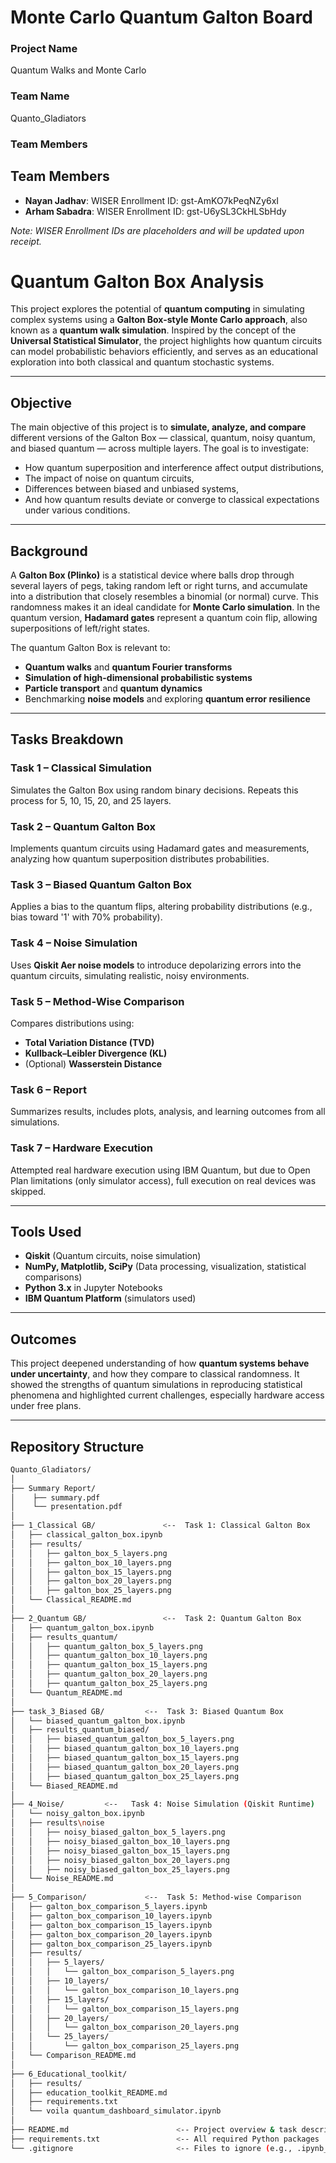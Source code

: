 # Monte Carlo Quantum Galton Board
### Project Name
Quantum Walks and Monte Carlo
### Team Name
Quanto_Gladiators
### Team Members
## Team Members
- **Nayan Jadhav**: WISER Enrollment ID: gst-AmKO7kPeqNZy6xI
- **Arham Sabadra**: WISER Enrollment ID: gst-U6ySL3CkHLSbHdy


*Note: WISER Enrollment IDs are placeholders and will be updated upon receipt.*

#  Quantum Galton Box Analysis

This project explores the potential of **quantum computing** in simulating complex systems using a **Galton Box-style Monte Carlo approach**, also known as a **quantum walk simulation**. Inspired by the concept of the **Universal Statistical Simulator**, the project highlights how quantum circuits can model probabilistic behaviors efficiently, and serves as an educational exploration into both classical and quantum stochastic systems.

---

##  Objective

The main objective of this project is to **simulate, analyze, and compare** different versions of the Galton Box — classical, quantum, noisy quantum, and biased quantum — across multiple layers. The goal is to investigate:

- How quantum superposition and interference affect output distributions,
- The impact of noise on quantum circuits,
- Differences between biased and unbiased systems,
- And how quantum results deviate or converge to classical expectations under various conditions.

---

##  Background

A **Galton Box (Plinko)** is a statistical device where balls drop through several layers of pegs, taking random left or right turns, and accumulate into a distribution that closely resembles a binomial (or normal) curve. This randomness makes it an ideal candidate for **Monte Carlo simulation**. In the quantum version, **Hadamard gates** represent a quantum coin flip, allowing superpositions of left/right states.

The quantum Galton Box is relevant to:

- **Quantum walks** and **quantum Fourier transforms**
- **Simulation of high-dimensional probabilistic systems**
- **Particle transport** and **quantum dynamics**
- Benchmarking **noise models** and exploring **quantum error resilience**

---

##  Tasks Breakdown

###  Task 1 – Classical Simulation
Simulates the Galton Box using random binary decisions. Repeats this process for 5, 10, 15, 20, and 25 layers.

###  Task 2 – Quantum Galton Box
Implements quantum circuits using Hadamard gates and measurements, analyzing how quantum superposition distributes probabilities.

###  Task 3 – Biased Quantum Galton Box
Applies a bias to the quantum flips, altering probability distributions (e.g., bias toward '1' with 70% probability).

###  Task 4 – Noise Simulation
Uses **Qiskit Aer noise models** to introduce depolarizing errors into the quantum circuits, simulating realistic, noisy environments.

###  Task 5 – Method-Wise Comparison
Compares distributions using:

- **Total Variation Distance (TVD)**
- **Kullback–Leibler Divergence (KL)**
- (Optional) **Wasserstein Distance**

###  Task 6 – Report
Summarizes results, includes plots, analysis, and learning outcomes from all simulations.

###  Task 7 – Hardware Execution
Attempted real hardware execution using IBM Quantum, but due to Open Plan limitations (only simulator access), full execution on real devices was skipped.

---

##  Tools Used

- **Qiskit** (Quantum circuits, noise simulation)
- **NumPy, Matplotlib, SciPy** (Data processing, visualization, statistical comparisons)
- **Python 3.x** in Jupyter Notebooks
- **IBM Quantum Platform** (simulators used)

---

##  Outcomes

This project deepened understanding of how **quantum systems behave under uncertainty**, and how they compare to classical randomness. It showed the strengths of quantum simulations in reproducing statistical phenomena and highlighted current challenges, especially hardware access under free plans.

---

##  Repository Structure

```bash
Quanto_Gladiators/
│
├── Summary Report/
│    ├── summary.pdf
│    └── presentation.pdf
│
├── 1_Classical GB/               <--  Task 1: Classical Galton Box
│   ├── classical_galton_box.ipynb
│   ├── results/
│   │   ├── galton_box_5_layers.png
│   │   ├── galton_box_10_layers.png
│   │   ├── galton_box_15_layers.png
│   │   ├── galton_box_20_layers.png
│   │   ├── galton_box_25_layers.png
│   └── Classical_README.md
│
├── 2_Quantum GB/                 <--  Task 2: Quantum Galton Box
│   ├── quantum_galton_box.ipynb
│   ├── results_quantum/
│   │   ├── quantum_galton_box_5_layers.png
│   │   ├── quantum_galton_box_10_layers.png
│   │   ├── quantum_galton_box_15_layers.png
│   │   ├── quantum_galton_box_20_layers.png
│   │   ├── quantum_galton_box_25_layers.png
│   └── Quantum_README.md
│
├── task_3_Biased GB/         <--  Task 3: Biased Quantum Box
│   └── biased_quantum_galton_box.ipynb
│   ├── results_quantum_biased/
│   │   ├── biased_quantum_galton_box_5_layers.png
│   │   ├── biased_quantum_galton_box_10_layers.png
│   │   ├── biased_quantum_galton_box_15_layers.png
│   │   ├── biased_quantum_galton_box_20_layers.png
│   │   ├── biased_quantum_galton_box_25_layers.png
│   └── Biased_README.md 
│   
├── 4_Noise/         <--   Task 4: Noise Simulation (Qiskit Runtime)
│   └── noisy_galton_box.ipynb
│   ├── results\noise
│   │   ├── noisy_biased_galton_box_5_layers.png
│   │   ├── noisy_biased_galton_box_10_layers.png
│   │   ├── noisy_biased_galton_box_15_layers.png
│   │   ├── noisy_biased_galton_box_20_layers.png
│   │   ├── noisy_biased_galton_box_25_layers.png
│   └── Noise_README.md  
│
├── 5_Comparison/             <--  Task 5: Method-wise Comparison
│   ├── galton_box_comparison_5_layers.ipynb
│   ├── galton_box_comparison_10_layers.ipynb
│   ├── galton_box_comparison_15_layers.ipynb
│   ├── galton_box_comparison_20_layers.ipynb
│   ├── galton_box_comparison_25_layers.ipynb
│   ├── results/
│   │   ├── 5_layers/
│   │   │   └── galton_box_comparison_5_layers.png
│   │   ├── 10_layers/
│   │   │   └── galton_box_comparison_10_layers.png
│   │   ├── 15_layers/
│   │   │   └── galton_box_comparison_15_layers.png
│   │   ├── 20_layers/
│   │   │   └── galton_box_comparison_20_layers.png
│   │   └── 25_layers/ 
│   │       └── galton_box_comparison_25_layers.png     
│   └── Comparison_README.md
│
├── 6_Educational_toolkit/
│   ├── results/
│   ├── education_toolkit_README.md
│   ├── requirements.txt
│   └── voila quantum_dashboard_simulator.ipynb
│   
├── README.md                        <-- Project overview & task descriptions
├── requirements.txt                 <-- All required Python packages
└── .gitignore                       <-- Files to ignore (e.g., .ipynb_checkpoints)


```


